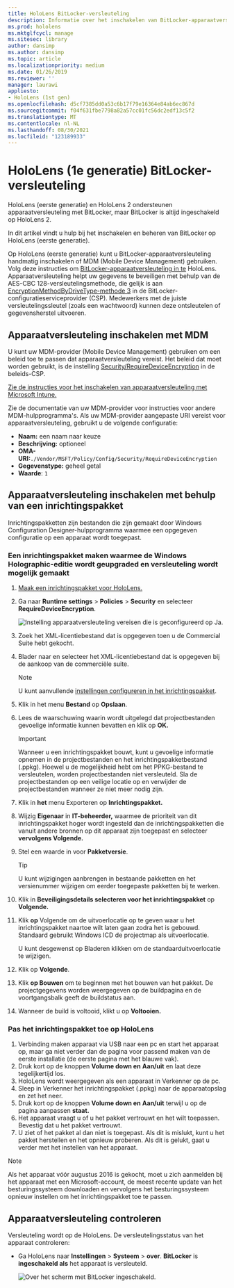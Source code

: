 ```yaml
---
title: HoloLens BitLocker-versleuteling
description: Informatie over het inschakelen van BitLocker-apparaatversleuteling om bestanden te beveiligen die zijn opgeslagen op HoloLens mixed reality apparaten.
ms.prod: hololens
ms.mktglfcycl: manage
ms.sitesec: library
author: dansimp
ms.author: dansimp
ms.topic: article
ms.localizationpriority: medium
ms.date: 01/26/2019
ms.reviewer: ''
manager: laurawi
appliesto:
- HoloLens (1st gen)
ms.openlocfilehash: d5cf7385dd0a53c6b17f79e16364e84ab6ec867d
ms.sourcegitcommit: f04f631fbe7798a82a57cc01fc56dc2edf13c5f2
ms.translationtype: MT
ms.contentlocale: nl-NL
ms.lasthandoff: 08/30/2021
ms.locfileid: "123189933"
---
```

# <a name="hololens-1st-gen-bitlocker-encryption"></a>HoloLens (1e generatie) BitLocker-versleuteling

HoloLens (eerste generatie) en HoloLens 2 ondersteunen apparaatversleuteling met BitLocker, maar BitLocker is altijd ingeschakeld op HoloLens 2.

In dit artikel vindt u hulp bij het inschakelen en beheren van BitLocker op HoloLens (eerste generatie).

Op HoloLens (eerste generatie) kunt u BitLocker-apparaatversleuteling handmatig inschakelen of MDM (Mobile Device Management) gebruiken. Volg deze instructies om [BitLocker-apparaatversleuteling in te](/windows/security/information-protection/bitlocker/bitlocker-device-encryption-overview-windows-10#bitlocker-device-encryption) HoloLens. Apparaatversleuteling helpt uw gegevens te beveiligen met behulp van de AES-CBC 128-versleutelingsmethode, die gelijk is aan [EncryptionMethodByDriveType-methode 3](/windows/client-management/mdm/bitlocker-csp#encryptionmethodbydrivetype) in de BitLocker-configuratieserviceprovider (CSP). Medewerkers met de juiste versleutelingssleutel (zoals een wachtwoord) kunnen deze ontsleutelen of gegevensherstel uitvoeren.

## <a name="enable-device-encryption-using-mdm"></a>Apparaatversleuteling inschakelen met MDM

U kunt uw MDM-provider (Mobile Device Management) gebruiken om een beleid toe te passen dat apparaatversleuteling vereist. Het beleid dat moet worden gebruikt, is de instelling [Security/RequireDeviceEncryption](/windows/client-management/mdm/policy-csp-security#security-requiredeviceencryption) in de beleids-CSP.

[Zie de instructies voor het inschakelen van apparaatversleuteling met Microsoft Intune.](/intune/compliance-policy-create-windows#windows-holographic-for-business)

Zie de documentatie van uw MDM-provider voor instructies voor andere MDM-hulpprogramma's. Als uw MDM-provider aangepaste URI vereist voor apparaatversleuteling, gebruikt u de volgende configuratie:

- **Naam:** een naam naar keuze
- **Beschrijving:** optioneel
- **OMA-URI:**`./Vendor/MSFT/Policy/Config/Security/RequireDeviceEncryption`
- **Gegevenstype:** geheel getal
- **Waarde**: `1`

## <a name="enable-device-encryption-using-a-provisioning-package"></a>Apparaatversleuteling inschakelen met behulp van een inrichtingspakket

Inrichtingspakketten zijn bestanden die zijn gemaakt door Windows Configuration Designer-hulpprogramma waarmee een opgegeven configuratie op een apparaat wordt toegepast. 

### <a name="create-a-provisioning-package-that-upgrades-the-windows-holographic-edition-and-enables-encryption"></a>Een inrichtingspakket maken waarmee de Windows Holographic-editie wordt geupgraded en versleuteling wordt mogelijk gemaakt

1. [Maak een inrichtingspakket voor HoloLens.](hololens-provisioning.md)
1. Ga naar **Runtime settings**  >  **Policies**  >  **Security** en selecteer **RequireDeviceEncryption**.

    ![Instelling apparaatversleuteling vereisen die is geconfigureerd op Ja.](images/device-encryption.png)

1. Zoek het XML-licentiebestand dat is opgegeven toen u de Commercial Suite hebt gekocht.

1. Blader naar en selecteer het XML-licentiebestand dat is opgegeven bij de aankoop van de commerciële suite.
    > [!NOTE]
    > U kunt aanvullende [instellingen configureren in het inrichtingspakket](hololens-provisioning.md).

1. Klik in het menu **Bestand** op **Opslaan**. 

1. Lees de waarschuwing waarin wordt uitgelegd dat projectbestanden gevoelige informatie kunnen bevatten en klik op **OK.**

    > [!IMPORTANT]
    > Wanneer u een inrichtingspakket bouwt, kunt u gevoelige informatie opnemen in de projectbestanden en het inrichtingspakketbestand (.ppkg). Hoewel u de mogelijkheid hebt om het PPKG-bestand te versleutelen, worden projectbestanden niet versleuteld. Sla de projectbestanden op een veilige locatie op en verwijder de projectbestanden wanneer ze niet meer nodig zijn.

1. Klik in **het** menu Exporteren op **Inrichtingspakket.**
1. Wijzig **Eigenaar** in **IT-beheerder,** waarmee de prioriteit van dit inrichtingspakket hoger wordt ingesteld dan de inrichtingspakketten die vanuit andere bronnen op dit apparaat zijn toegepast en selecteer **vervolgens Volgende.**
1. Stel een waarde in voor **Pakketversie**.

    > [!TIP]
    > U kunt wijzigingen aanbrengen in bestaande pakketten en het versienummer wijzigen om eerder toegepaste pakketten bij te werken.

1. Klik in **Beveiligingsdetails selecteren voor het inrichtingspakket** op **Volgende.**
1. Klik **op** Volgende om de uitvoerlocatie op te geven waar u het inrichtingspakket naartoe wilt laten gaan zodra het is gebouwd. Standaard gebruikt Windows ICD de projectmap als uitvoerlocatie.

    U kunt desgewenst op Bladeren klikken om de standaarduitvoerlocatie te wijzigen.

1. Klik op **Volgende**.
1. Klik **op Bouwen** om te beginnen met het bouwen van het pakket. De projectgegevens worden weergegeven op de buildpagina en de voortgangsbalk geeft de buildstatus aan.
1. Wanneer de build is voltooid, klikt u op **Voltooien.**

### <a name="apply-the-provisioning-package-to-hololens"></a>Pas het inrichtingspakket toe op HoloLens

1. Verbinding maken apparaat via USB naar een pc en start het apparaat  op, maar ga niet verder dan de pagina voor passend maken van de eerste installatie (de eerste pagina met het blauwe vak).
1. Druk kort op de knoppen **Volume down en** **Aan/uit** en laat deze tegelijkertijd los.
1. HoloLens wordt weergegeven als een apparaat in Verkenner op de pc.
1. Sleep in Verkenner het inrichtingspakket (.ppkg) naar de apparaatopslag en zet het neer.
1. Druk kort op de knoppen **Volume down en** **Aan/uit** terwijl u op de pagina aanpassen **staat.**
1. Het apparaat vraagt u of u het pakket vertrouwt en het wilt toepassen. Bevestig dat u het pakket vertrouwt.
1. U ziet of het pakket al dan niet is toegepast. Als dit is mislukt, kunt u het pakket herstellen en het opnieuw proberen. Als dit is gelukt, gaat u verder met het instellen van het apparaat.

> [!NOTE]
> Als het apparaat vóór augustus 2016 is gekocht, moet u zich aanmelden bij het apparaat met een Microsoft-account, de meest recente update van het besturingssysteem downloaden en vervolgens het besturingssysteem opnieuw instellen om het inrichtingspakket toe te passen.

## <a name="verify-device-encryption"></a>Apparaatversleuteling controleren

Versleuteling wordt op de HoloLens. De versleutelingsstatus van het apparaat controleren:

- Ga HoloLens naar **Instellingen**  >  **Systeem**  >  **over**. **BitLocker** is **ingeschakeld als** het apparaat is versleuteld. 

    ![Over het scherm met BitLocker ingeschakeld.](images/about-encryption.png)
